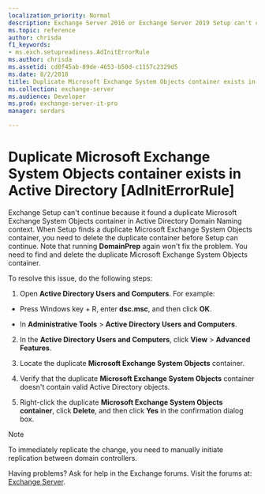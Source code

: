 ```yaml
---
localization_priority: Normal
description: Exchange Server 2016 or Exchange Server 2019 Setup can't continue because another Microsoft Exchange System Object container exists in Active Directory.
ms.topic: reference
author: chrisda
f1_keywords:
- ms.exch.setupreadiness.AdInitErrorRule
ms.author: chrisda
ms.assetid: cd0f45ab-89de-4653-b50d-c1157c2329d5
ms.date: 8/2/2018
title: Duplicate Microsoft Exchange System Objects container exists in Active Directory [AdInitErrorRule]
ms.collection: exchange-server
ms.audience: Developer
ms.prod: exchange-server-it-pro
manager: serdars

---
```


# Duplicate Microsoft Exchange System Objects container exists in Active Directory [AdInitErrorRule]

Exchange Setup can't continue because it found a duplicate Microsoft Exchange System Objects container in Active Directory Domain Naming context. When Setup finds a duplicate Microsoft Exchange System Objects container, you need to delete the duplicate container before Setup can continue. Note that running **DomainPrep** again won't fix the problem. You need to find and delete the duplicate Microsoft Exchange System Objects container.

To resolve this issue, do the following steps:

1. Open **Active Directory Users and Computers**. For example:

  - Press Windows key + R, enter **dsc.msc**, and then click **OK**.

  - In **Administrative Tools** \> **Active Directory Users and Computers**.

2. In the **Active Directory Users and Computers**, click **View** \> **Advanced Features**.

4. Locate the duplicate **Microsoft Exchange System Objects** container.

5. Verify that the duplicate **Microsoft Exchange System Objects** container doesn't contain valid Active Directory objects.

6. Right-click the duplicate **Microsoft Exchange System Objects container**, click **Delete**, and then click **Yes** in the confirmation dialog box.

> [!NOTE]
> To immediately replicate the change, you need to manually initiate replication between domain controllers.

Having problems? Ask for help in the Exchange forums. Visit the forums at: [Exchange Server](https://go.microsoft.com/fwlink/p/?linkId=60612).

